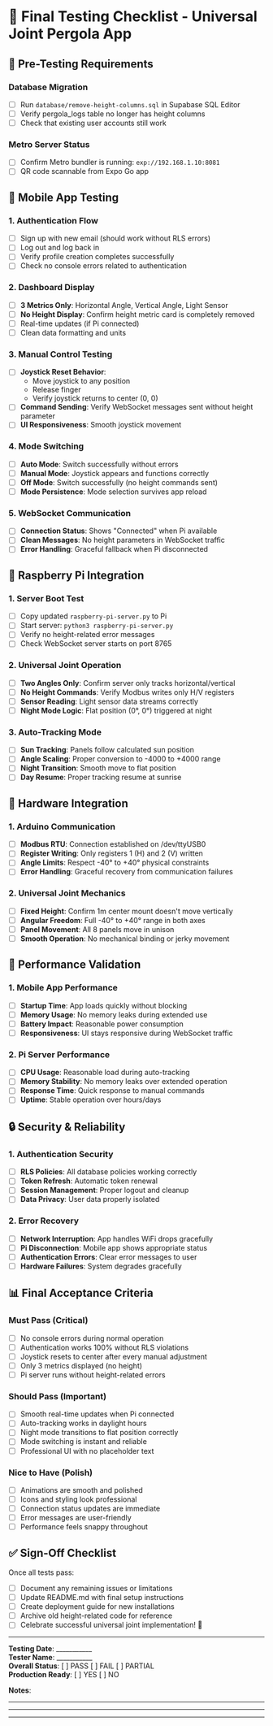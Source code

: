 # 🧪 Final Testing Checklist - Universal Joint Pergola App

## 🏁 **Pre-Testing Requirements**

### Database Migration
- [ ] Run `database/remove-height-columns.sql` in Supabase SQL Editor
- [ ] Verify pergola_logs table no longer has height columns
- [ ] Check that existing user accounts still work

### Metro Server Status
- [ ] Confirm Metro bundler is running: `exp://192.168.1.10:8081`
- [ ] QR code scannable from Expo Go app

## 📱 **Mobile App Testing**

### 1. Authentication Flow
- [ ] Sign up with new email (should work without RLS errors)
- [ ] Log out and log back in
- [ ] Verify profile creation completes successfully
- [ ] Check no console errors related to authentication

### 2. Dashboard Display
- [ ] **3 Metrics Only**: Horizontal Angle, Vertical Angle, Light Sensor
- [ ] **No Height Display**: Confirm height metric card is completely removed
- [ ] Real-time updates (if Pi connected)
- [ ] Clean data formatting and units

### 3. Manual Control Testing
- [ ] **Joystick Reset Behavior**: 
  - Move joystick to any position
  - Release finger
  - Verify joystick returns to center (0, 0)
- [ ] **Command Sending**: Verify WebSocket messages sent without height parameter
- [ ] **UI Responsiveness**: Smooth joystick movement

### 4. Mode Switching
- [ ] **Auto Mode**: Switch successfully without errors
- [ ] **Manual Mode**: Joystick appears and functions correctly
- [ ] **Off Mode**: Switch successfully (no height commands sent)
- [ ] **Mode Persistence**: Mode selection survives app reload

### 5. WebSocket Communication
- [ ] **Connection Status**: Shows "Connected" when Pi available
- [ ] **Clean Messages**: No height parameters in WebSocket traffic
- [ ] **Error Handling**: Graceful fallback when Pi disconnected

## 🤖 **Raspberry Pi Integration**

### 1. Server Boot Test
- [ ] Copy updated `raspberry-pi-server.py` to Pi
- [ ] Start server: `python3 raspberry-pi-server.py`
- [ ] Verify no height-related error messages
- [ ] Check WebSocket server starts on port 8765

### 2. Universal Joint Operation
- [ ] **Two Angles Only**: Confirm server only tracks horizontal/vertical
- [ ] **No Height Commands**: Verify Modbus writes only H/V registers
- [ ] **Sensor Reading**: Light sensor data streams correctly
- [ ] **Night Mode Logic**: Flat position (0°, 0°) triggered at night

### 3. Auto-Tracking Mode
- [ ] **Sun Tracking**: Panels follow calculated sun position
- [ ] **Angle Scaling**: Proper conversion to -4000 to +4000 range
- [ ] **Night Transition**: Smooth move to flat position
- [ ] **Day Resume**: Proper tracking resume at sunrise

## 🔧 **Hardware Integration**

### 1. Arduino Communication
- [ ] **Modbus RTU**: Connection established on /dev/ttyUSB0
- [ ] **Register Writing**: Only registers 1 (H) and 2 (V) written
- [ ] **Angle Limits**: Respect -40° to +40° physical constraints
- [ ] **Error Handling**: Graceful recovery from communication failures

### 2. Universal Joint Mechanics
- [ ] **Fixed Height**: Confirm 1m center mount doesn't move vertically
- [ ] **Angular Freedom**: Full -40° to +40° range in both axes
- [ ] **Panel Movement**: All 8 panels move in unison
- [ ] **Smooth Operation**: No mechanical binding or jerky movement

## 🎯 **Performance Validation**

### 1. Mobile App Performance
- [ ] **Startup Time**: App loads quickly without blocking
- [ ] **Memory Usage**: No memory leaks during extended use
- [ ] **Battery Impact**: Reasonable power consumption
- [ ] **Responsiveness**: UI stays responsive during WebSocket traffic

### 2. Pi Server Performance
- [ ] **CPU Usage**: Reasonable load during auto-tracking
- [ ] **Memory Stability**: No memory leaks over extended operation
- [ ] **Response Time**: Quick response to manual commands
- [ ] **Uptime**: Stable operation over hours/days

## 🔒 **Security & Reliability**

### 1. Authentication Security
- [ ] **RLS Policies**: All database policies working correctly
- [ ] **Token Refresh**: Automatic token renewal
- [ ] **Session Management**: Proper logout and cleanup
- [ ] **Data Privacy**: User data properly isolated

### 2. Error Recovery
- [ ] **Network Interruption**: App handles WiFi drops gracefully
- [ ] **Pi Disconnection**: Mobile app shows appropriate status
- [ ] **Authentication Errors**: Clear error messages to user
- [ ] **Hardware Failures**: System degrades gracefully

## 📊 **Final Acceptance Criteria**

### Must Pass (Critical)
- [ ] No console errors during normal operation
- [ ] Authentication works 100% without RLS violations
- [ ] Joystick resets to center after every manual adjustment
- [ ] Only 3 metrics displayed (no height)
- [ ] Pi server runs without height-related errors

### Should Pass (Important)
- [ ] Smooth real-time updates when Pi connected
- [ ] Auto-tracking works in daylight hours
- [ ] Night mode transitions to flat position correctly
- [ ] Mode switching is instant and reliable
- [ ] Professional UI with no placeholder text

### Nice to Have (Polish)
- [ ] Animations are smooth and polished
- [ ] Icons and styling look professional
- [ ] Connection status updates are immediate
- [ ] Error messages are user-friendly
- [ ] Performance feels snappy throughout

## ✅ **Sign-Off Checklist**

Once all tests pass:
- [ ] Document any remaining issues or limitations
- [ ] Update README.md with final setup instructions
- [ ] Create deployment guide for new installations
- [ ] Archive old height-related code for reference
- [ ] Celebrate successful universal joint implementation! 🎉

---

**Testing Date**: ___________  
**Tester Name**: ___________  
**Overall Status**: [ ] PASS [ ] FAIL [ ] PARTIAL  
**Production Ready**: [ ] YES [ ] NO  

**Notes**:
_________________________________________________
_________________________________________________
_________________________________________________
